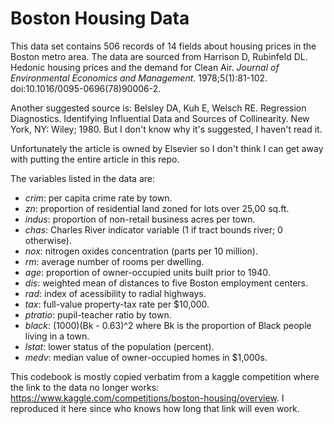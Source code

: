 # Boston Housing Data

This data set contains 506 records of 14 fields about housing prices in
the Boston metro area. The data are sourced from
Harrison D, Rubinfeld DL. Hedonic housing prices and the demand for Clean Air.
*Journal of Environmental Economics and Management*.
1978;5(1):81-102. doi:10.1016/0095-0696(78)90006-2.

Another suggested source is:
Belsley DA, Kuh E, Welsch RE. Regression Diagnostics. Identifying Influential
Data and Sources of Collinearity. New York, NY: Wiley; 1980. 
But I don't know why it's suggested, I haven't read it.

Unfortunately the article is owned by Elsevier so I don't think I can get away
with putting the entire article in this repo.

The variables listed in the data are:

* *crim*: per capita crime rate by town.
* *zn*: proportion of residential land zoned for lots over 25,00 sq.ft.
* *indus*: proportion of non-retail business acres per town.
* *chas*: Charles River indicator variable (1 if tract bounds river; 0
otherwise).
* *nox*: nitrogen oxides concentration (parts per 10 million).
* *rm*: average number of rooms per dwelling.
* *age*: proportion of owner-occupied units built prior to 1940.
* *dis*: weighted mean of distances to five Boston employment centers.
* *rad*: index of acessibility to radial highways.
* *tax*: full-value property-tax rate per $10,000.
* *ptratio*: pupil-teacher ratio by town.
* *black*: (1000)(Bk - 0.63)^2 where Bk is the proportion of Black people
living in a town.
* *lstat*: lower status of the population (percent).
* *medv*: median value of owner-occupied homes in $1,000s.

This codebook is mostly copied verbatim from a kaggle competition where the
link to the data no longer works:
https://www.kaggle.com/competitions/boston-housing/overview.
I reproduced it here since who knows how long that link will even work.

<!-- END OF FILE -->
